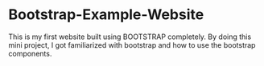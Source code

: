 # Bootstrap-Example-Website
This is my first website built using BOOTSTRAP completely. By doing this mini project, I got familiarized with bootstrap and how to use the bootstrap components.
